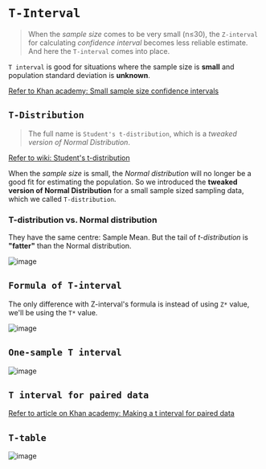 # `T-Interval`
> When the _sample size_ comes to be very small (n≤30), the `Z-interval` for calculating _confidence interval_ becomes less reliable estimate. And here the `T-interval` comes into place.

`T interval` is good for situations where the sample size is **small** and population standard deviation is **unknown**.

[Refer to Khan academy: Small sample size confidence intervals](https://www.khanacademy.org/math/statistics-probability/confidence-intervals-one-sample/modal/v/small-sample-size-confidence-intervals)

## `T-Distribution`
> The full name is `Student's t-distribution`, which is a _tweaked version of Normal Distribution_.

[Refer to wiki: Student's t-distribution](https://www.wikiwand.com/en/Student%27s_t-distribution)

When the _sample size_ is small, the _Normal distribution_ will no longer be a good fit for estimating the population.
So we introduced the **tweaked version of Normal Distribution** for a small sample sized sampling data, which we called `T-distribution`.

### T-distribution vs. Normal distribution
They have the same centre: Sample Mean.
But the tail of _t-distribution_ is **"fatter"** than the Normal distribution.

![image](https://user-images.githubusercontent.com/14041622/45145332-f840d300-b1f2-11e8-8e71-c4f628a70103.png)


## `Formula of T-interval`
The only difference with Z-interval's formula is instead of using `Z*` value, we'll be using the `T*` value.

![image](https://user-images.githubusercontent.com/14041622/45145720-ea3f8200-b1f3-11e8-9cc2-3b20881e5a48.png)


## `One-sample T interval`

![image](https://user-images.githubusercontent.com/14041622/45143356-a3e72480-b1ed-11e8-8c3a-65fdc286b266.png)


## `T interval for paired data`
[Refer to article on Khan academy: Making a t interval for paired data](https://www.khanacademy.org/math/statistics-probability/confidence-intervals-one-sample/modal/a/one-sample-t-interval-paired-data)


## `T-table`

![image](https://user-images.githubusercontent.com/14041622/45141390-51573980-b1e8-11e8-9c62-09c613cccf7e.png)
